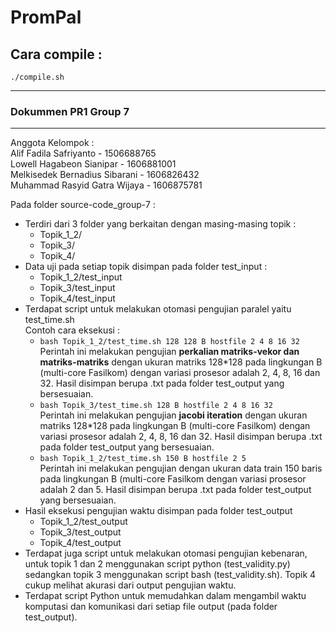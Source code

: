 # PromPal

## Cara compile :
~~~
./compile.sh
~~~
___

### Dokummen PR1 Group 7
___
Anggota Kelompok :<br>
Alif Fadila Safriyanto - 1506688765<br>
Lowell Hagabeon Sianipar - 1606881001<br>
Melkisedek Bernadius Sibarani - 1606826432<br> 
Muhammad Rasyid Gatra Wijaya - 1606875781<br>

Pada folder source-code_group-7 :
- Terdiri dari 3 folder yang berkaitan dengan masing-masing topik :
  - Topik_1_2/
  - Topik_3/
  - Topik_4/
- Data uji pada setiap topik disimpan pada folder test_input :
  - Topik_1_2/test_input
  - Topik_3/test_input
  - Topik_4/test_input
- Terdapat script untuk melakukan otomasi pengujian paralel yaitu test_time.sh<br>
  Contoh cara eksekusi :
  - `bash Topik_1_2/test_time.sh 128 128 B hostfile 2 4 8 16 32`<br>
	Perintah ini melakukan pengujian **perkalian matriks-vekor dan matriks-matriks** dengan ukuran matriks 128*128 pada lingkungan B (multi-core Fasilkom) dengan variasi prosesor adalah 2, 4, 8, 16 dan 32. Hasil disimpan berupa .txt pada folder test_output yang bersesuaian.<br>
  - `bash Topik_3/test_time.sh 128 B hostfile 2 4 8 16 32`<br>
	Perintah ini melakukan pengujian **jacobi iteration** dengan ukuran matriks 128*128 pada lingkungan B (multi-core Fasilkom) dengan variasi prosesor adalah 2, 4, 8, 16 dan 32. Hasil disimpan berupa .txt pada folder test_output yang bersesuaian.<br>
  - `bash Topik_1_2/test_time.sh 150 B hostfile 2 5`<br>
	Perintah ini melakukan pengujian dengan ukuran data train 150 baris pada lingkungan B (multi-core Fasilkom dengan variasi prosesor adalah 2 dan 5. Hasil disimpan berupa .txt pada folder test_output yang bersesuaian.<br>
- Hasil eksekusi pengujian waktu disimpan pada folder test_output
  - Topik_1_2/test_output
  - Topik_3/test_output
  - Topik_4/test_output
- Terdapat juga script untuk melakukan otomasi pengujian kebenaran, untuk topik 1 dan 2 menggunakan script python (test_validity.py) sedangkan topik 3 menggunakan script bash (test_validity.sh). Topik 4 cukup melihat akurasi dari output pengujian waktu.
- Terdapat script Python untuk memudahkan dalam mengambil waktu komputasi dan komunikasi dari setiap file output (pada folder test_output).
